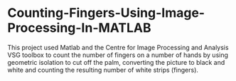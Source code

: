 # Counting-Fingers-Using-Image-Processing-In-MATLAB
This project used Matlab and the Centre for Image Processing and Analysis VSG toolbox to count the number of fingers on a number of hands by using geometric isolation to cut off the palm, converting the picture to black and white and counting the resulting number of white strips (fingers).
